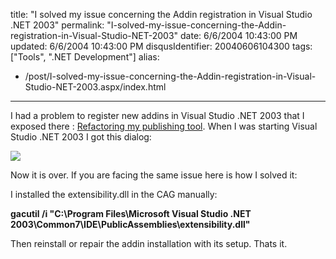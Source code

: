 title: "I solved my issue concerning the Addin registration in Visual Studio .NET 2003"
permalink: "I-solved-my-issue-concerning-the-Addin-registration-in-Visual-Studio-NET-2003"
date: 6/6/2004 10:43:00 PM
updated: 6/6/2004 10:43:00 PM
disqusIdentifier: 20040606104300
tags: ["Tools", ".NET Development"]
alias:
 - /post/I-solved-my-issue-concerning-the-Addin-registration-in-Visual-Studio-NET-2003.aspx/index.html
---
I had a problem to register new addins in Visual Studio .NET 2003 that I exposed there : [Refactoring my publishing tool](/lkempe/archive/2004/05/20/135838.aspx). When I was starting Visual Studio .NET 2003 I got this dialog:

![](http://perso.wanadoo.fr/laurent.kempe/images/vserror.png)
<!-- more -->

Now it is over. If you are facing the same issue here is how I solved it:

I installed the extensibility.dll in the CAG manually:

<strong>gacutil /i "C:\Program Files\Microsoft Visual Studio .NET 2003\Common7\IDE\PublicAssemblies\extensibility.dll"</strong>

Then reinstall or repair the addin installation with its setup. Thats it.
